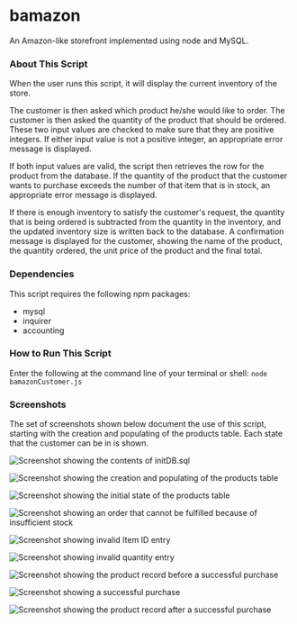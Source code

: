 # bamazon
An Amazon-like storefront implemented using node and MySQL.

### About This Script
When the user runs this script, it will display the current inventory of the store. 

The customer is then asked which product he/she would like to order. The customer is then asked the quantity of the product that should be ordered. These two input values are checked to make sure that they are positive integers. If either input value is not a positive integer, an appropriate error message is displayed. 

If both input values are valid, the script then retrieves the row for the product from the database. If the quantity of the product that the customer wants to purchase exceeds the number of that item that is in stock, an appropriate error message is displayed.

If there is enough inventory to satisfy the customer's request, the quantity that is being ordered is subtracted from the quantity in the inventory, and the updated inventory size is written back to the database. A confirmation message is displayed for the customer, showing the name of the product, the quantity ordered, the unit price of the product and the final total.

### Dependencies
This script requires the following npm packages:

* mysql
* inquirer
* accounting

### How to Run This Script
Enter the following at the command line of your terminal or shell:  ``node bamazonCustomer.js``

### Screenshots
The set of screenshots shown below document the use of this script, starting with the creation and populating of the products table. Each state that the customer can be in is shown.

![Screenshot showing the contents of initDB.sql](screenshots/ScreenShot001.png "initDB.sql -- Automates creation of the products table")

![Screenshot showing the creation and populating of the products table](screenshots/ScreenShot002.png "Creation/Populating of products Table")

![Screenshot showing the initial state of the products table](screenshots/ScreenShot003.png "Initial State of products Table")

![Screenshot showing an order that cannot be fulfilled because of insufficient stock](screenshots/ScreenShot004.png "Order Cannot be Fulfilled Because of Insufficient Stock")

![Screenshot showing invalid Item ID entry](screenshots/ScreenShot005.png "Customer Has Entered an Invalid Item ID")

![Screenshot showing invalid quantity entry](screenshots/ScreenShot006.png "Customer Has Entered an Invalid Quantity")

![Screenshot showing the product record before a successful purchase](screenshots/ScreenShot007.png "State of ID 5 Before Successful Purchase")

![Screenshot showing a successful purchase](screenshots/ScreenShot008.png "A Purchase of Item ID 5 Has Been Successful")

![Screenshot showing the product record after a successful purchase](screenshots/ScreenShot009.png "State of ID 5 After Successful Purchase")



